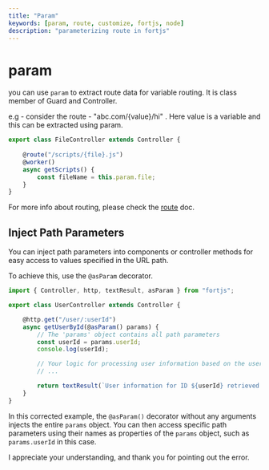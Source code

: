 ```yaml
---
title: "Param"
keywords: [param, route, customize, fortjs, node]
description: "parameterizing route in fortjs"
---
```


# param

you can use `param` to extract route data for variable routing. It is class member of Guard and Controller. 

e.g - consider the route - "abc.com/{value}/hi" . Here value is a variable and this can be extracted using param. 

```javascript
export class FileController extends Controller {
   
    @route("/scripts/{file}.js")
    @worker()
    async getScripts() {
        const fileName = this.param.file;
    }
}
```

For more info about routing, please check the [route](/docs/route.md) doc.

## Inject Path Parameters

You can inject path parameters into components or controller methods for easy access to values specified in the URL path.

To achieve this, use the `@asParam` decorator.

```javascript
import { Controller, http, textResult, asParam } from "fortjs";

export class UserController extends Controller {

    @http.get("/user/:userId")
    async getUserById(@asParam() params) {
        // The 'params' object contains all path parameters
        const userId = params.userId;
        console.log(userId);

        // Your logic for processing user information based on the user ID
        // ...

        return textResult(`User information for ID ${userId} retrieved successfully`);
    }
}
```

In this corrected example, the `@asParam()` decorator without any arguments injects the entire `params` object. You can then access specific path parameters using their names as properties of the `params` object, such as `params.userId` in this case.

I appreciate your understanding, and thank you for pointing out the error.